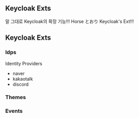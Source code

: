Keycloak Exts
-------------

말 그대로 Keycloak의 확장 기능!!!
Horse とおり Keycloak's Ext!!!

## Keycloak Exts

### Idps

Identity Providers

* naver
* kakaotalk
* discord

### Themes

### Events
